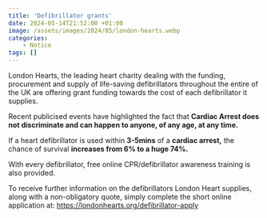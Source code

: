 ```yaml
---
title: 'Defibrillator grants'
date: 2024-05-14T21:52:00 +01:00
image: /assets/images/2024/05/london-hearts.webp
categories:
    - Notice
tags: []
---
```

London Hearts, the leading heart charity dealing with the funding, procurement and supply of life-saving defibrillators throughout the entire of the UK are offering grant funding towards the cost of each defibrillator it supplies.

Recent publicised events have highlighted the fact that **Cardiac Arrest does not discriminate and can happen to anyone, of any age, at any time.**

If a heart defibrillator is used within **3-5mins** of a **cardiac arrest,** the chance of survival **increases from 6% to a huge 74%.**

With every defibrillator, free online CPR/defibrillator awareness training is also provided.

To receive further information on the defibrillators London Heart supplies, along with a non-obligatory quote, simply complete the short online application at:  <https://londonhearts.org/defibrillator-apply>

